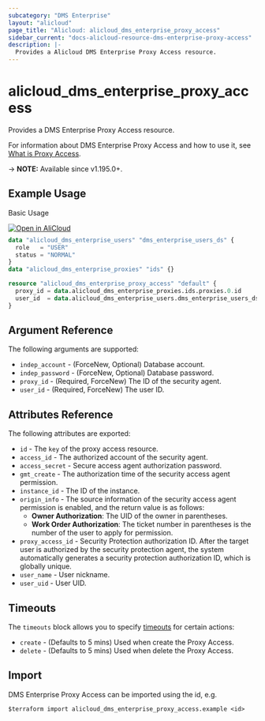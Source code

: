 ```yaml
---
subcategory: "DMS Enterprise"
layout: "alicloud"
page_title: "Alicloud: alicloud_dms_enterprise_proxy_access"
sidebar_current: "docs-alicloud-resource-dms-enterprise-proxy-access"
description: |-
  Provides a Alicloud DMS Enterprise Proxy Access resource.
---
```


# alicloud_dms_enterprise_proxy_access

Provides a DMS Enterprise Proxy Access resource.

For information about DMS Enterprise Proxy Access and how to use it, see [What is Proxy Access](https://next.api.alibabacloud.com/document/dms-enterprise/2018-11-01/CreateProxyAccess).

-> **NOTE:** Available since v1.195.0+.

## Example Usage

Basic Usage

<div style="display: block;margin-bottom: 40px;"><div class="oics-button" style="float: right;position: absolute;margin-bottom: 10px;">
  <a href="https://api.aliyun.com/api-tools/terraform?resource=alicloud_dms_enterprise_proxy_access&exampleId=089da019-eabf-2ab4-7ba6-16f753fba16178940e36&activeTab=example&spm=docs.r.dms_enterprise_proxy_access.0.089da019ea&intl_lang=EN_US" target="_blank">
    <img alt="Open in AliCloud" src="https://img.alicdn.com/imgextra/i1/O1CN01hjjqXv1uYUlY56FyX_!!6000000006049-55-tps-254-36.svg" style="max-height: 44px; max-width: 100%;">
  </a>
</div></div>

```terraform
data "alicloud_dms_enterprise_users" "dms_enterprise_users_ds" {
  role   = "USER"
  status = "NORMAL"
}
data "alicloud_dms_enterprise_proxies" "ids" {}

resource "alicloud_dms_enterprise_proxy_access" "default" {
  proxy_id = data.alicloud_dms_enterprise_proxies.ids.proxies.0.id
  user_id  = data.alicloud_dms_enterprise_users.dms_enterprise_users_ds.users.0.user_id
}
```

## Argument Reference

The following arguments are supported:
* `indep_account` - (ForceNew, Optional) Database account.
* `indep_password` - (ForceNew, Optional) Database password.
* `proxy_id` - (Required, ForceNew) The ID of the security agent. 
* `user_id` - (Required, ForceNew) The user ID.


## Attributes Reference

The following attributes are exported:
* `id` - The `key` of the proxy access resource.
* `access_id` - The authorized account of the security agent.
* `access_secret` - Secure access agent authorization password.
* `gmt_create` - The authorization time of the security access agent permission.
* `instance_id` - The ID of the instance.
* `origin_info` - The source information of the security access agent permission is enabled, and the return value is as follows:
  * **Owner Authorization**: The UID of the owner in parentheses.
  * **Work Order Authorization**: The ticket number in parentheses is the number of the user to apply for permission.
* `proxy_access_id` - Security Protection authorization ID. After the target user is authorized by the security protection agent, the system automatically generates a security protection authorization ID, which is globally unique.
* `user_name` - User nickname.
* `user_uid` - User UID.

## Timeouts

The `timeouts` block allows you to specify [timeouts](https://www.terraform.io/docs/configuration-0-11/resources.html#timeouts) for certain actions:
* `create` - (Defaults to 5 mins) Used when create the Proxy Access.
* `delete` - (Defaults to 5 mins) Used when delete the Proxy Access.

## Import

DMS Enterprise Proxy Access can be imported using the id, e.g.

```shell
$terraform import alicloud_dms_enterprise_proxy_access.example <id>
```
